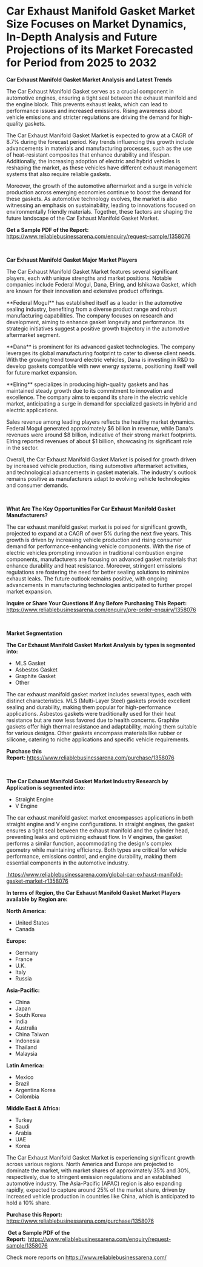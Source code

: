 <p><h1>Car Exhaust Manifold Gasket Market Size Focuses on Market Dynamics, In-Depth Analysis and Future Projections of its Market Forecasted for Period from 2025 to 2032</h1></p><p><strong>Car Exhaust Manifold Gasket Market Analysis and Latest Trends</strong></p>
<p><p>The Car Exhaust Manifold Gasket serves as a crucial component in automotive engines, ensuring a tight seal between the exhaust manifold and the engine block. This prevents exhaust leaks, which can lead to performance issues and increased emissions. Rising awareness about vehicle emissions and stricter regulations are driving the demand for high-quality gaskets.</p><p>The Car Exhaust Manifold Gasket Market is expected to grow at a CAGR of 8.7% during the forecast period. Key trends influencing this growth include advancements in materials and manufacturing processes, such as the use of heat-resistant composites that enhance durability and lifespan. Additionally, the increasing adoption of electric and hybrid vehicles is reshaping the market, as these vehicles have different exhaust management systems that also require reliable gaskets.</p><p>Moreover, the growth of the automotive aftermarket and a surge in vehicle production across emerging economies continue to boost the demand for these gaskets. As automotive technology evolves, the market is also witnessing an emphasis on sustainability, leading to innovations focused on environmentally friendly materials. Together, these factors are shaping the future landscape of the Car Exhaust Manifold Gasket Market.</p></p>
<p><strong>Get a Sample PDF of the Report:&nbsp;</strong> <a href="https://www.reliablebusinessarena.com/enquiry/request-sample/1358076?utm_campaign=2136&utm_medium=2&utm_source=Github&utm_content=ia&utm_term=30032025&utm_id=car-exhaust-manifold-gasket">https://www.reliablebusinessarena.com/enquiry/request-sample/1358076</a></p>
<p>&nbsp;</p>
<p><strong>Car Exhaust Manifold Gasket Major Market Players</strong></p>
<p><p>The Car Exhaust Manifold Gasket Market features several significant players, each with unique strengths and market positions. Notable companies include Federal Mogul, Dana, Elring, and Ishikawa Gasket, which are known for their innovation and extensive product offerings. </p><p>**Federal Mogul** has established itself as a leader in the automotive sealing industry, benefiting from a diverse product range and robust manufacturing capabilities. The company focuses on research and development, aiming to enhance gasket longevity and performance. Its strategic initiatives suggest a positive growth trajectory in the automotive aftermarket segment.</p><p>**Dana** is prominent for its advanced gasket technologies. The company leverages its global manufacturing footprint to cater to diverse client needs. With the growing trend toward electric vehicles, Dana is investing in R&D to develop gaskets compatible with new energy systems, positioning itself well for future market expansion.</p><p>**Elring** specializes in producing high-quality gaskets and has maintained steady growth due to its commitment to innovation and excellence. The company aims to expand its share in the electric vehicle market, anticipating a surge in demand for specialized gaskets in hybrid and electric applications.</p><p>Sales revenue among leading players reflects the healthy market dynamics. Federal Mogul generated approximately $6 billion in revenue, while Dana's revenues were around $8 billion, indicative of their strong market footprints. Elring reported revenues of about $1 billion, showcasing its significant role in the sector.</p><p>Overall, the Car Exhaust Manifold Gasket Market is poised for growth driven by increased vehicle production, rising automotive aftermarket activities, and technological advancements in gasket materials. The industry's outlook remains positive as manufacturers adapt to evolving vehicle technologies and consumer demands.</p></p>
<p>&nbsp;</p>
<p><strong>What Are The Key Opportunities For Car Exhaust Manifold Gasket Manufacturers?</strong></p>
<p><p>The car exhaust manifold gasket market is poised for significant growth, projected to expand at a CAGR of over 5% during the next five years. This growth is driven by increasing vehicle production and rising consumer demand for performance-enhancing vehicle components. With the rise of electric vehicles prompting innovation in traditional combustion engine components, manufacturers are focusing on advanced gasket materials that enhance durability and heat resistance. Moreover, stringent emissions regulations are fostering the need for better sealing solutions to minimize exhaust leaks. The future outlook remains positive, with ongoing advancements in manufacturing technologies anticipated to further propel market expansion.</p></p>
<p><strong>Inquire or Share Your Questions If Any Before Purchasing This Report:</strong> <a href="https://www.reliablebusinessarena.com/enquiry/pre-order-enquiry/1358076?utm_campaign=2136&utm_medium=2&utm_source=Github&utm_content=ia&utm_term=30032025&utm_id=car-exhaust-manifold-gasket">https://www.reliablebusinessarena.com/enquiry/pre-order-enquiry/1358076</a></p>
<p>&nbsp;</p>
<p><strong>Market Segmentation</strong></p>
<p><strong>The Car Exhaust Manifold Gasket Market Analysis by types is segmented into:</strong></p>
<p><ul><li>MLS Gasket</li><li>Asbestos Gasket</li><li>Graphite Gasket</li><li>Other</li></ul></p>
<p><p>The car exhaust manifold gasket market includes several types, each with distinct characteristics. MLS (Multi-Layer Steel) gaskets provide excellent sealing and durability, making them popular for high-performance applications. Asbestos gaskets were traditionally used for their heat resistance but are now less favored due to health concerns. Graphite gaskets offer high thermal resistance and adaptability, making them suitable for various designs. Other gaskets encompass materials like rubber or silicone, catering to niche applications and specific vehicle requirements.</p></p>
<p><strong>Purchase this Report:&nbsp;</strong><a href="https://www.reliablebusinessarena.com/purchase/1358076?utm_campaign=2136&utm_medium=2&utm_source=Github&utm_content=ia&utm_term=30032025&utm_id=car-exhaust-manifold-gasket">https://www.reliablebusinessarena.com/purchase/1358076</a></p>
<p>&nbsp;</p>
<p><strong>The Car Exhaust Manifold Gasket Market Industry Research by Application is segmented into:</strong></p>
<p><ul><li>Straight Engine</li><li>V Engine</li></ul></p>
<p><p>The car exhaust manifold gasket market encompasses applications in both straight engine and V engine configurations. In straight engines, the gasket ensures a tight seal between the exhaust manifold and the cylinder head, preventing leaks and optimizing exhaust flow. In V engines, the gasket performs a similar function, accommodating the design's complex geometry while maintaining efficiency. Both types are critical for vehicle performance, emissions control, and engine durability, making them essential components in the automotive industry.</p></p>
<p><a href="https://www.reliablebusinessarena.com/global-car-exhaust-manifold-gasket-market-r1358076?utm_campaign=2136&utm_medium=2&utm_source=Github&utm_content=ia&utm_term=30032025&utm_id=car-exhaust-manifold-gasket">&nbsp;https://www.reliablebusinessarena.com/global-car-exhaust-manifold-gasket-market-r1358076</a></p>
<p><strong>In terms of Region, the Car Exhaust Manifold Gasket Market Players available by Region are:</strong></p>
<p>
    <p> <strong> North America: </strong>
        <ul>
            <li>United States</li>
            <li>Canada</li>
        </ul>
        </p> 
    <p> <strong> Europe: </strong>
        <ul>
            <li>Germany</li>
            <li>France</li>
            <li>U.K.</li>
            <li>Italy</li>
            <li>Russia</li>
        </ul>
        </p> 
    <p> <strong> Asia-Pacific: </strong>
        <ul>
            <li>China</li>
            <li>Japan</li>
            <li>South Korea</li>
            <li>India</li>
            <li>Australia</li>
            <li>China Taiwan</li>
            <li>Indonesia</li>
            <li>Thailand</li>
            <li>Malaysia</li>
        </ul>
        </p> 
    <p> <strong> Latin America: </strong>
        <ul>
            <li>Mexico</li>
            <li>Brazil</li>
            <li>Argentina Korea</li>
            <li>Colombia</li>
        </ul>
        </p> 
    <p> <strong> Middle East & Africa: </strong>
        <ul>
            <li>Turkey</li>
            <li>Saudi</li>
            <li>Arabia</li>
            <li>UAE</li>
            <li>Korea</li>
        </ul>
    </p>
    </p>
<p><p>The Car Exhaust Manifold Gasket Market is experiencing significant growth across various regions. North America and Europe are projected to dominate the market, with market shares of approximately 35% and 30%, respectively, due to stringent emission regulations and an established automotive industry. The Asia-Pacific (APAC) region is also expanding rapidly, expected to capture around 25% of the market share, driven by increased vehicle production in countries like China, which is anticipated to hold a 10% share.</p></p>
<p><strong>Purchase this Report: </strong><a href="https://www.reliablebusinessarena.com/purchase/1358076?utm_campaign=2136&utm_medium=2&utm_source=Github&utm_content=ia&utm_term=30032025&utm_id=car-exhaust-manifold-gasket">https://www.reliablebusinessarena.com/purchase/1358076</a></p>
<p>&nbsp;<strong>Get a Sample PDF of the Report:&nbsp;&nbsp;</strong><a href="https://www.reliablebusinessarena.com/enquiry/request-sample/1358076?utm_campaign=2136&utm_medium=2&utm_source=Github&utm_content=ia&utm_term=30032025&utm_id=car-exhaust-manifold-gasket">https://www.reliablebusinessarena.com/enquiry/request-sample/1358076</a></p>
<p><strong></strong></p>
<p>Check more reports on <a href="https://www.reliablebusinessarena.com/?utm_campaign=2136&utm_medium=2&utm_source=Github&utm_content=ia&utm_term=30032025&utm_id=car-exhaust-manifold-gasket">https://www.reliablebusinessarena.com/</a></p>